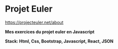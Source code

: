 # Projet Euler

https://projecteuler.net/about

**Mes exercices du projet euler en Javascript**


**Stack: Html, Css, Bootstrap, Javascript, React, JSON**
